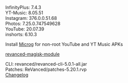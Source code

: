 InfinityPlus: 7.4.3  
YT-Music: 8.05.51  
Instagram: 376.0.0.51.68  
Photos: 7.25.0.747549628  
YouTube: 20.07.39  
inshorts: 6.10.3  

Install [Microg](https://github.com/ReVanced/GmsCore/releases) for non-root YouTube and YT Music APKs  

[revanced-magisk-module](https://github.com/j-hc/revanced-magisk-module)
  
CLI: revanced/revanced-cli-5.0.1-all.jar  
Patches: ReVanced/patches-5.20.1.rvp  
[Changelog](https://github.com/ReVanced/revanced-patches/releases/tag/v5.20.1)  
